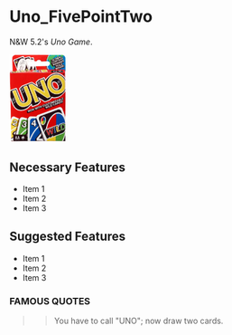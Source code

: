 # Uno_FivePointTwo
N&amp;W 5.2's *Uno Game*.

<img src="/temp_img/910Nk285jQL._SL1500_.jpg" width="100" alt="Uno Box">

## Necessary Features

* Item 1
* Item 2
* Item 3

## Suggested Features

* Item 1
* Item 2
* Item 3

### **FAMOUS QUOTES**
>> You have to call "UNO"; now draw two cards.
